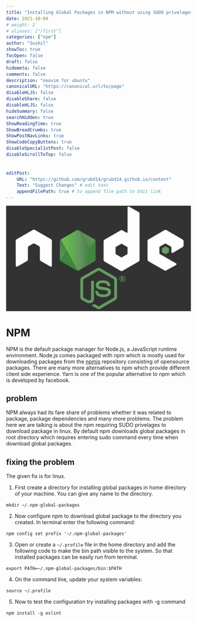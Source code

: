 ```yaml
---
title: "Installing Global Packages in NPM without using SUDO privelages"
date: 2021-10-09
# weight: 2
# aliases: ["/first"]
categories: ["npm"]
author: "Sushil"
showToc: true
TocOpen: false 
draft: false
hidemeta: false
comments: false
description: "neovim for ubuntu"
canonicalURL: "https://canonical.url/to/page"
disableHLJS: false
disableShare: false
disableHLJS: false
hideSummary: false
searchHidden: true
ShowReadingTime: true
ShowBreadCrumbs: true
ShowPostNavLinks: true
ShowCodeCopyButtons: true
disableSpecial1stPost: false
disableScrollToTop: false


editPost:
    URL: "https://github.com/grubd14/grubd14.github.io/content"
    Text: "Suggest Changes" # edit text
    appendFilePath: true # to append file path to Edit link
---
```

![npm](/images/node.png#center)
# NPM
NPM is the default package manager for Node.js, a JavaScript runtime environment. Node.js comes packaged with npm which is mostly used for downloading packages from the [npmjs](https://www.npmjs.com/) repository consisting of opensource packages. There are many more alternatives to npm which provide different client side experience. Yarn is one of the popular alternative to npm which is developed by facebook.

## problem
NPM always had its fare share of problems whether it was related to package, package dependencies and many more problems. The problem here we are talking is about the npm requiring SUDO privelages to download package in linux. By default npm downloads global packages in root directory which requires entering sudo command every time when download global packages.

## fixing the problem
The given fix is for linux.

1. First create a directory for installing global packages in home directory of your machine. You can give any name to the directory.
```
mkdir ~/.npm-global-packages
```
2. Now configure npm to download global package to the directory you created. In terminal enter the following command:
```
npm config set prefix '~/.npm-global-packages'
```
3. Open or create a ``` ~/.profile ``` file in the home directory and add the following code to make the bin path visible to the system. So that installed packages can be easily run from terminal.
```
export PATH=~/.npm-global-packages/bin:$PATH
```
4. On the command line, update your system variables:
```
source ~/.profile
```
5. Now to test the configuration try installing packages with -g command
```
npm install -g eslint
```

